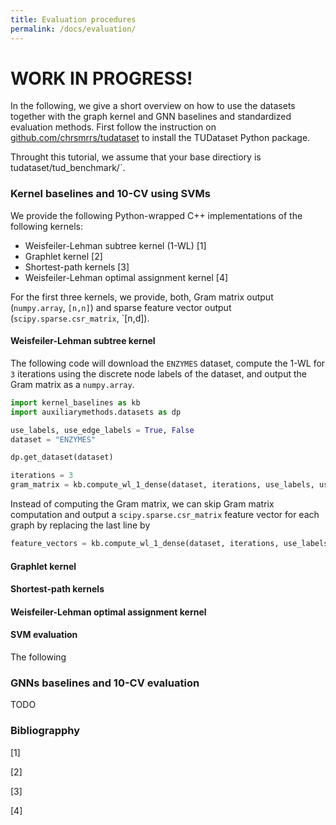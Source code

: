 ```yaml
---
title: Evaluation procedures
permalink: /docs/evaluation/
---
```


# WORK IN PROGRESS! 


In the following, we give a short overview on how to use the datasets together with the graph kernel and GNN baselines and standardized evaluation methods. 
First follow the instruction on [github.com/chrsmrrs/tudataset](https://github.com/chrsmrrs/tudataset) to install the TUDataset Python package. 

Throught this tutorial, we assume that your base directiory is tudataset/tud_benchmark/`.

### Kernel baselines and 10-CV using SVMs

We provide the following Python-wrapped C++ implementations of the following kernels:
- Weisfeiler-Lehman subtree kernel (1-WL) [1]
- Graphlet kernel [2]
- Shortest-path kernels [3]
- Weisfeiler-Lehman optimal assignment kernel [4]


For the  first three kernels, we provide, both, Gram matrix output (`numpy.array`, `[n,n]`) and sparse feature vector output (`scipy.sparse.csr_matrix`, `[n,d]).

#### Weisfeiler-Lehman subtree kernel

The following code will download the `ENZYMES` dataset, compute the 1-WL for `3` iterations using the discrete node labels of the dataset, and output the Gram matrix as a `numpy.array`.

```python
import kernel_baselines as kb
import auxiliarymethods.datasets as dp

use_labels, use_edge_labels = True, False
dataset = "ENZYMES"

dp.get_dataset(dataset)

iterations = 3
gram_matrix = kb.compute_wl_1_dense(dataset, iterations, use_labels, use_edge_labels)
```

Instead of computing the Gram matrix, we can skip Gram matrix computation and output a `scipy.sparse.csr_matrix` feature vector for each graph by replacing the last line by
```python
feature_vectors = kb.compute_wl_1_dense(dataset, iterations, use_labels, use_edge_labels)
```


#### Graphlet kernel

#### Shortest-path kernels

#### Weisfeiler-Lehman optimal assignment kernel


#### SVM evaluation

The following

### GNNs baselines and 10-CV evaluation

TODO



### Bibliograpphy

[1] 

[2]

[3]

[4]